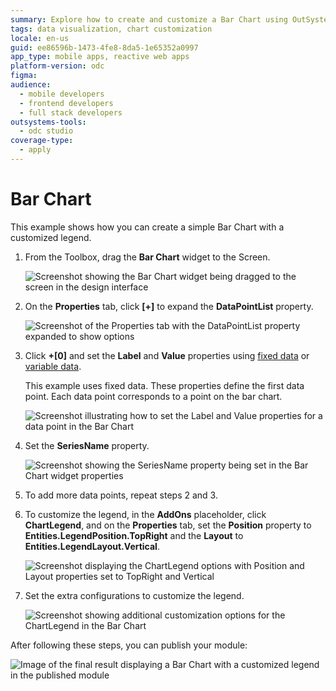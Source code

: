 ```yaml
---
summary: Explore how to create and customize a Bar Chart using OutSystems Developer Cloud (ODC).
tags: data visualization, chart customization
locale: en-us
guid: ee86596b-1473-4fe8-8da5-1e65352a0997
app_type: mobile apps, reactive web apps
platform-version: odc
figma:
audience:
  - mobile developers
  - frontend developers
  - full stack developers
outsystems-tools:
  - odc studio
coverage-type:
  - apply
---
```


# Bar Chart

This example shows how you can create a simple Bar Chart with a customized legend. 

1. From the Toolbox, drag the **Bar Chart** widget to the Screen.

    ![Screenshot showing the Bar Chart widget being dragged to the screen in the design interface](images/chartbar-drag-ss.png "Dragging the Bar Chart Widget")

1. On the **Properties** tab, click **[+]** to expand the **DataPointList** property.

    ![Screenshot of the Properties tab with the DataPointList property expanded to show options](images/chartbar-expand-ss.png "Expanding the Data Point List Property")

1. Click **+[0]** and set the **Label** and **Value** properties using [fixed data](data.md#populate-your-chart-with-fixed-data) or [variable data](data.md#populate-your-chart-with-variable-data).

    This example uses fixed data. These properties define the first data point. Each data point corresponds to a point on the bar chart.

    ![Screenshot illustrating how to set the Label and Value properties for a data point in the Bar Chart](images/chartbar-datapoint-ss.png "Setting Data Point Properties")

1. Set the **SeriesName** property.

    ![Screenshot showing the SeriesName property being set in the Bar Chart widget properties](images/chart-seriesname-ss.png "Setting the Series Name")

1. To add more data points, repeat steps 2 and 3.

1. To customize the legend, in the **AddOns** placeholder, click **ChartLegend**, and on the **Properties** tab, set the **Position** property to **Entities.LegendPosition.TopRight** and the **Layout** to **Entities.LegendLayout.Vertical**.

    ![Screenshot displaying the ChartLegend options with Position and Layout properties set to TopRight and Vertical](images/chartbar-addon-ss.png "Configuring the Chart Legend Position and Layout")

1. Set the extra configurations to customize the legend.

    ![Screenshot showing additional customization options for the ChartLegend in the Bar Chart](images/chartbar-customize-ss.png "Customizing the Chart Legend")

After following these steps, you can publish your module:

![Image of the final result displaying a Bar Chart with a customized legend in the published module](images/chartbar-result.png "Final Bar Chart Result")
